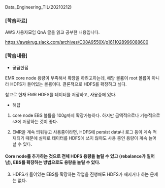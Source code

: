 Data_Engineering_TIL(20210212)

### [학습자료]

AWS 사용자모임 QnA 글을 읽고 공부한 내용입니다.

https://awskrug.slack.com/archives/C08A9550X/p1611028996088600

### [학습내용]

- 궁금한점

EMR core node 용량이 부족해서 확장을 하려고하는데, 해당 볼륨이 root 볼륨이 아니라 HDFS가 들어있는 볼륨이다. 결론적으로 HDFS를 확장하고 싶다. 

참고로 현재 EMR HDFS를 데이터를 저장하고, 사용중에 있다.

- 해답

1) core node EBS 볼륨을 100g까지 확장가능하다. 하지만 금액적으로나 기능적으로 s3에 저장하는 것이 좋다.

2) EMR을 계속 띄워놓고 사용중이라면, HDFS에 persist data나 로그 등이 계속 적재되기 때문에 실제로 데이터를 HDFS에 쓰지 않아도 사용 중인 용량이 계속 늘어날 수 있다. 

#### Core node를 추가하는 것으로 전체 HDFS 용량을 늘릴 수 있고 (rebalance가 일어남), EBS를 확장하는 방법으로도 용량을 늘릴 수 있다.

3) HDFS가 들어있는 EBS를 확장하는 작업을 진행해도 HDFS가 깨지거나 하는 문제는 없다.